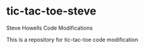 # tic-tac-toe-steve
Steve Howells Code Modifications

This is a repository for tic-tac-toe code modification
